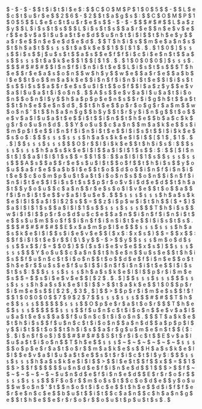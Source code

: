  $ - $ - $ - $ 
 $ t $ i $ t $ l $ e $ : $   $ C $ O $ M $ P $ 1 $ 0 $ 5 $   $ - $   $ L $ e $ c $ t $ u $ r $ e $   $ 2 $ 6 $ - $ 2 $ 
 $ t $ a $ g $ s $ : $   $ C $ O $ M $ P $ 1 $ 0 $ 5 $   $ L $ e $ c $ t $ u $ r $ e $ s $ 
 $ - $ - $ - $ 
 $ 
 $ # $ # $   $ L $ a $ z $ y $   $ L $ i $ s $ t $ s $ 
 $ 
 $ L $ i $ s $ t $ s $   $ a $ r $ e $   $ n $ e $ v $ e $ r $   $ e $ v $ a $ l $ u $ a $ t $ e $ d $   $ u $ n $ t $ i $ l $   $ t $ h $ e $ y $   $ a $ r $ e $   $ n $ e $ e $ d $ e $ d $ . $   $ T $ h $ i $ s $   $ m $ e $ a $ n $ s $   $ t $ h $ a $ t $   $ ` $ $ $ ` $ t $ a $ k $ e $   $ 1 $   $ [ $ 1 $ . $ . $ 1 $ 0 $ ] $ ` $ $ $ ` $   $ i $ s $   $ j $ u $ s $ t $   $ a $ s $   $ e $ f $ f $ i $ c $ i $ e $ n $ t $   $ a $ s $   $ ` $ $ $ ` $ t $ a $ k $ e $   $ 1 $   $ [ $ 1 $ . $ . $ 1 $ 0 $ 0 $ 0 $ ] $ ` $ $ $ ` $ . $ 
 $ 
 $ # $ # $ # $   $ I $ n $ f $ i $ n $ i $ t $ e $   $ L $ i $ s $ t $ s $ 
 $ 
 $ T $ h $ e $   $ r $ e $ a $ s $ o $ n $   $ w $ h $ y $   $ w $ e $   $ a $ r $ e $   $ a $ b $ l $ e $   $ t $ o $   $ m $ a $ k $ e $   $ i $ n $ f $ i $ n $ i $ t $ e $   $ l $ i $ s $ t $ s $   $ i $ s $   $ a $   $ r $ e $ s $ u $ l $ t $   $ o $ f $   $ l $ a $ z $ y $   $ e $ v $ a $ l $ u $ a $ t $ i $ o $ n $ . $   $ A $ s $   $ e $ v $ a $ l $ u $ a $ t $ i $ o $ n $   $ o $ n $ l $ y $   $ h $ a $ p $ p $ e $ n $ s $   $ r $ i $ g $ h $ t $   $ a $ t $   $ t $ h $ e $   $ e $ n $ d $ , $   $ t $ h $ e $   $ p $ r $ o $ g $ r $ a $ m $   $ w $ o $ n $ ' $ t $   $ h $ a $ n $ g $   $ b $ y $   $ t $ r $ y $ i $ n $ g $   $ t $ o $   $ e $ v $ a $ l $ u $ a $ t $ e $   $ i $ t $   $ i $ n $   $ t $ h $ e $   $ b $ a $ c $ k $ g $ r $ o $ u $ n $ d $ . $   $ Y $ o $ u $   $ c $ a $ n $   $ m $ a $ k $ e $   $ s $ i $ m $ p $ l $ e $   $ i $ n $ f $ i $ n $ i $ t $ e $   $ l $ i $ s $ t $   $ l $ i $ k $ e $   $ s $ o $ : $ 
 $ 
 $ ` $ $ $ ` $ ` $ $ $ ` $ h $ a $ s $ k $ e $ l $ l $ 
 $ [ $ 1 $ , $ 1 $ . $ . $ ] $ 
 $ ` $ $ $ ` $ ` $ $ $ ` $ 
 $ 
 $ O $ r $   $ l $ i $ k $ e $   $ t $ h $ i $ s $ : $ 
 $ 
 $ ` $ $ $ ` $ ` $ $ $ ` $ h $ a $ s $ k $ e $ l $ l $ 
 $ a $ l $ l $ 1 $ s $   $ : $ : $   $ [ $ I $ n $ t $ ] $ 
 $ a $ l $ l $ 1 $ s $   $ = $   $ 1 $   $ : $   $ a $ l $ l $ 1 $ s $ 
 $ ` $ $ $ ` $ ` $ $ $ ` $ 
 $ 
 $ A $ s $   $ a $   $ r $ e $ s $ u $ l $ t $   $ o $ f $   $ t $ h $ i $ s $   $ y $ o $ u $   $ a $ r $ e $   $ a $ b $ l $ e $   $ t $ o $   $ d $ o $   $ i $ n $ f $ i $ n $ i $ t $ e $   $ c $ o $ m $ p $ u $ t $ a $ t $ i $ o $ n $ s $   $ o $ n $   $ i $ n $ f $ i $ n $ i $ t $ e $   $ l $ i $ s $ t $ s $   $ p $ r $ o $ v $ i $ d $ e $ d $   $ t $ h $ a $ t $   $ y $ o $ u $   $ c $ a $ n $   $ r $ e $ s $ o $ l $ v $ e $   $ t $ o $   $ a $   $ f $ i $ n $ i $ t $ e $   $ v $ a $ l $ u $ e $ . $ 
 $ 
 $ ` $ $ $ ` $ ` $ $ $ ` $ h $ a $ s $ k $ e $ l $ l $ 
 $ a $ l $ l $ 2 $ s $   $ = $   $ z $ i $ p $ w $ i $ t $ h $   $ ( $ + $ ) $   $ a $ l $ l $ 1 $ s $   $ a $ l $ l $ 1 $ s $ 
 $ ` $ $ $ ` $ ` $ $ $ ` $ 
 $ 
 $ T $ h $ i $ s $   $ w $ i $ l $ l $   $ p $ r $ o $ d $ u $ c $ e $   $ a $ n $   $ i $ n $ f $ i $ n $ i $ t $ e $   $ s $ u $ m $   $ o $ f $   $ i $ n $ f $ i $ n $ i $ t $ e $   $ l $ i $ s $ t $ s $ . $ 
 $ 
 $ # $ # $ # $ # $   $ E $ x $ a $ m $ p $ l $ e $ 
 $ 
 $ ` $ $ $ ` $ ` $ $ $ ` $ h $ a $ s $ k $ e $ l $ l $ 
 $ s $ i $ e $ v $ e $   $ ( $ x $ : $ x $ s $ ) $   $ = $   $ x $   $ : $   $ f $ i $ l $ t $ e $ r $   $ ( $ \ $ y $   $ - $ > $   $ y $   $ ` $ $ $ ` $ m $ o $ d $ ` $ $ $ ` $   $ x $   $ / $ = $   $ 0 $ ) $   $ ( $ s $ i $ e $ v $ e $   $ x $ s $ ) $ 
 $ ` $ $ $ ` $ ` $ $ $ ` $ 
 $ 
 $ Y $ o $ u $   $ c $ a $ n $   $ t $ h $ e $ n $   $ u $ s $ e $   $ t $ h $ i $ s $   $ f $ u $ n $ c $ t $ i $ o $ n $   $ t $ o $   $ d $ e $ f $ i $ n $ e $   $ o $ t $ h $ e $ r $   $ u $ s $ e $ f $ u $ l $   $ i $ n $ f $ i $ n $ i $ t $ e $   $ l $ i $ s $ t $ s $ : $ 
 $ 
 $ ` $ $ $ ` $ ` $ $ $ ` $ h $ a $ s $ k $ e $ l $ l $ 
 $ p $ r $ i $ m $ e $ s $   $ = $   $ s $ i $ e $ v $ e $   $ [ $ 2 $ . $ . $ ] $ 
 $ ` $ $ $ ` $ ` $ $ $ ` $ 
 $ 
 $ ` $ $ $ ` $ ` $ $ $ ` $ h $ a $ s $ k $ e $ l $ l $ 
 $ > $   $ t $ a $ k $ e $   $ 1 $ 0 $   $ p $ r $ i $ m $ e $ s $ 
 $ [ $ 2 $ , $ 3 $ , $ ] $ 
 $ > $   $ p $ r $ i $ m $ e $ s $   $ ! $ ! $   $ 1 $ 0 $ 0 $ 0 $ 
 $ 7 $ 9 $ 2 $ 7 $ 
 $ ` $ $ $ ` $ ` $ $ $ ` $ 
 $ 
 $ # $ # $   $ T $ h $ e $   $ ` $ $ $ ` $  $  $  $  $  $ ` $ $ $ ` $   $ O $ p $ e $ r $ a $ t $ o $ r $ 
 $ 
 $ T $ h $ e $   $ ` $ $ $ ` $  $  $  $  $  $ ` $ $ $ ` $   $ f $ u $ n $ c $ t $ i $ o $ n $   $ e $ v $ a $ l $ u $ a $ t $ e $ s $   $ a $   $ f $ u $ n $ c $ t $ i $ o $ n $ . $ 
 $ 
 $ T $ a $ k $ e $   $ t $ h $ i $ s $   $ f $ u $ n $ c $ t $ i $ o $ n $   $ a $ n $ d $   $ a $ p $ p $ l $ y $   $ i $ t $   $ t $ o $   $ t $ h $ i $ s $   $ a $ r $ g $ u $ m $ e $ n $ t $ 
 $ { $ : $ . $ i $ n $ f $ o $ } $ 
 $ 
 $ # $ # $ # $   $ S $ t $ r $ i $ c $ t $   $ E $ v $ a $ l $ u $ a $ t $ i $ o $ n $ 
 $ T $ h $ e $   $ ` $ $ $ ` $ ~ $ ~ $ ~ $ ~ $ ~ $ ~ $ ` $ $ $ ` $   $ o $ p $ e $ r $ a $ t $ o $ r $   $ m $ a $ k $ e $ s $   $ H $ a $ s $ k $ e $ l $ l $   $ e $ v $ a $ l $ u $ a $ t $ e $   $ s $ t $ r $ i $ c $ t $ l $ y $ : $ 
 $ 
 $ ` $ $ $ ` $ ` $ $ $ ` $ h $ a $ s $ k $ e $ l $ l $ 
 $ > $   $ l $ e $ t $   $ f $   $ x $   $ = $   $ 1 $ 
 $ 
 $ > $   $ f $  $  $  $  $  $ u $ n $ d $ e $ f $ i $ n $ e $ d $ 
 $ 1 $ 
 $ 
 $ > $   $ f $ ~ $ ~ $ ~ $ ~ $ ~ $ ~ $ u $ n $ d $ e $ f $ i $ n $ e $ d $ 
 $ E $ r $ r $ o $ r $ 
 $ ` $ $ $ ` $ ` $ $ $ ` $ 
 $ 
 $ F $ o $ r $   $ m $ o $ s $ t $   $ c $ o $ d $ e $   $ y $ o $ u $   $ w $ o $ n $ ' $ t $   $ n $ o $ t $ i $ c $ e $   $ t $ h $ e $   $ d $ i $ f $ f $ e $ r $ e $ n $ c $ e $   $ b $ u $ t $   $ i $ t $   $ c $ a $ n $   $ c $ h $ a $ n $ g $ e $   $ t $ h $ e $   $ e $ r $ r $ o $ r $   $ o $ u $ t $ p $ u $ t $ s $ . $ 